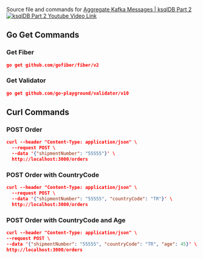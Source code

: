 
Source file and commands for [Aggregate Kafka Messages | ksqlDB Part 2](https://youtu.be/yCYv1g0wzs8)
[![ksqlDB Part 2 Youtube Video Link](https://img.youtube.com/vi/yCYv1g0wzs8/0.jpg)](https://youtu.be/yCYv1g0wzs8)


## Go Get Commands
### Get Fiber
```json
go get github.com/gofiber/fiber/v2
```

### Get Validator
```json
go get github.com/go-playground/validator/v10
```


## Curl Commands
### POST Order
```json
curl --header "Content-Type: application/json" \
  --request POST \
  --data '{"shipmentNumber": "55555"}' \
  http://localhost:3000/orders
```

### POST Order with CountryCode
```json
curl --header "Content-Type: application/json" \
  --request POST \
  --data '{"shipmentNumber": "55555", "countryCode": "TR"}' \
  http://localhost:3000/orders
```

### POST Order with CountryCode and Age
```json
curl --header "Content-Type: application/json" \
--request POST \
--data '{"shipmentNumber": "55555", "countryCode": "TR", "age": 45}' \
http://localhost:3000/orders
```
